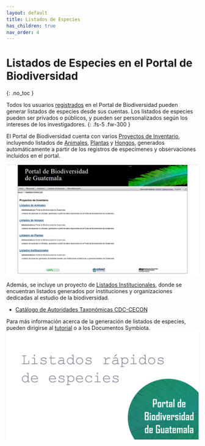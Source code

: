 ```yaml
---
layout: default
title: Listados de Especies
has_children: true
nav_order: 4
---
```


# Listados de Especies en el Portal de Biodiversidad
{: .no_toc }

Todos los usuarios [registrados](https://guatemalaportal.github.io/docs/unirse#crear-una-cuenta) en el Portal de Biodiversidad pueden generar listados de especies desde sus cuentas. Los listados de especies pueden ser privados o públicos, y pueden ser personalizados según los intereses de los investigadores. 
{: .fs-5 .fw-300 }

El Portal de Biodiversidad cuenta con varios [Proyectos de Inventario](https://biodiversidad.gt/portal/projects/index.php), incluyendo listados de [Animales](https://biodiversidad.gt/portal/projects/index.php?pid=2), [Plantas](https://biodiversidad.gt/portal/projects/index.php?pid=1) y [Hongos](https://biodiversidad.gt/portal/projects/index.php?pid=3), generados automáticamente a partir de los registros de especímenes y observaciones incluidos en el portal. 

<img src="https://github.com/GuatemalaPortal/guatemalaportal.github.io/blob/main/static/portal/ListadosEspecies.jpg?raw=true" alt="Proyectos Inventario">

Además, se incluye un proyecto de [Listados Institucionales](https://biodiversidad.gt/portal/projects/index.php?pid=4), donde se encuentran listados generados por instituciones y organizaciones dedicadas al estudio de la biodiversidad. 
- [Catálogo de Autoridades Taxonómicas CDC-CECON](https://biodiversidad.gt/portal/checklists/checklist.php?clid=21&pid=4)

Para más información acerca de la generación de listados de especies, pueden dirigirse al [tutorial](https://www.youtube.com/watch?v=onbvrSgfTRE) o a los Documentos Symbiota.
[<img src="https://github.com/GuatemalaPortal/guatemalaportal.github.io/blob/main/static/portal/Listados%20de%20especies.jpg?raw=true" alt="Tutorial Checklists">](https://www.youtube.com/watch?v=onbvrSgfTRE)

